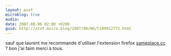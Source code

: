 ```yaml
---
layout: post
microblog: true
audio: 
date: 2007-08-06 02:00 +0200
guid: http://xtof.micro.blog/2007/08/06/t189912772.html
---
```

sauf que laurent me recommande d'utiliser l'extension firefox [sameplace.cc](http://sameplace.cc) ? bon j'ai faim merci à tous.
